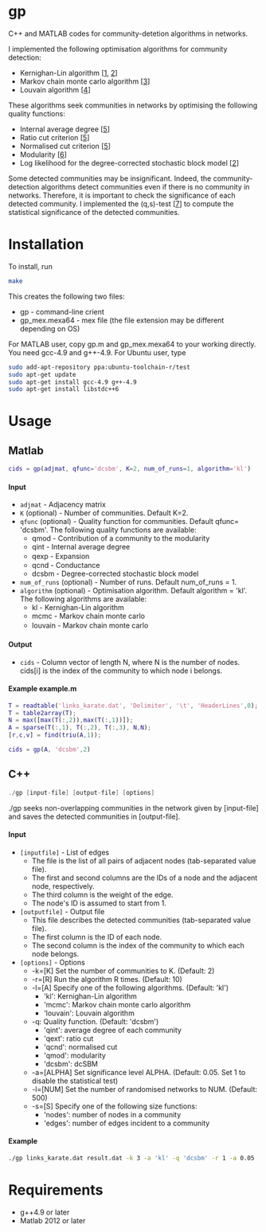 # gp
C++ and MATLAB codes for community-detetion algorithms in networks.

I implemented the following optimisation algorithms for community detection:
 * Kernighan-Lin algorithm \[[1](https://en.wikipedia.org/wiki/Kernighan%E2%80%93Lin_algorithm), [2](https://journals.aps.org/pre/abstract/10.1103/PhysRevE.83.016107)\] 
 * Markov chain monte carlo algorithm \[[3](https://en.wikipedia.org/wiki/Markov_chain_Monte_Carlo)\] 
 * Louvain algorithm \[[4](http://iopscience.iop.org/article/10.1088/1742-5468/2008/10/P10008/meta)\]

These algorithms seek communities in networks by optimising the following quality functions: 
 * Internal average degree \[[5](http://www.tandfonline.com/doi/abs/10.1080/15427951.2009.10129177)\]
 * Ratio cut criterion \[[5](http://www.tandfonline.com/doi/abs/10.1080/15427951.2009.10129177)\]
 * Normalised cut criterion \[[5](http://www.tandfonline.com/doi/abs/10.1080/15427951.2009.10129177)\]
 * Modularity \[[6](http://www.pnas.org/content/103/23/8577)\]
 * Log likelihood for the degree-corrected stochastic block model \[[2](https://journals.aps.org/pre/abstract/10.1103/PhysRevE.83.016107)\]

Some detected communities may be insignificant.
Indeed, the community-detection algorithms detect communities even if there is no community in networks.
Therefore, it is important to check the significance of each detected community.
I implemented the (q,s)-test \[[7](https://arxiv.org/abs/1712.00298)\] to compute the statistical significance of the detected communities.  

# Installation

To install, run 

```bash 
make 
```


This creates the following two files:
 * gp - command-line crient
 * gp_mex.mexa64 - mex file (the file extension may be different depending on OS)

For MATLAB user, copy gp.m and gp_mex.mexa64 to your working directly. 
You need gcc-4.9 and g++-4.9. For Ubuntu user, type 

 
```bash
sudo add-apt-repository ppa:ubuntu-toolchain-r/test
sudo apt-get update
sudo apt-get install gcc-4.9 g++-4.9
sudo apt-get install libstdc++6
```

# Usage

## Matlab
 
```Matlab
cids = gp(adjmat, qfunc='dcsbm', K=2, num_of_runs=1, algorithm='kl')
```
 
#### Input 

 * `adjmat` - Adjacency matrix 
 * `K` (optional) - Number of communities. Default K=2. 
 * `qfunc` (optional) - Quality function for communities. Default qfunc= 'dcsbm'. The following quality functions are available:
   * qmod - Contribution of a community to the modularity 
   * qint - Internal average degree 
   * qexp - Expansion　
   * qcnd - Conductance
   * dcsbm - Degree-corrected stochastic block model
 * `num_of_runs` (optional) - Number of runs. Default num_of_runs = 1. 
 * `algorithm` (optional) - Optimisation algorithm. Default algorithm = 'kl'. The following algorithms are available: 
   * kl - Kernighan-Lin algorithm 
   * mcmc - Markov chain monte carlo 
   * louvain - Markov chain monte carlo 
　
  
#### Output 

 * `cids` - Column vector of length N, where N is the number of nodes. cids[i] is the index of the community to which node i belongs. 
  
#### Example example.m
  
```Matlab
T = readtable('links_karate.dat', 'Delimiter', '\t', 'HeaderLines',0);
T = table2array(T);
N = max([max(T(:,2)),max(T(:,1))]);
A = sparse(T(:,1), T(:,2), T(:,3), N,N);
[r,c,v] = find(triu(A,1));

cids = gp(A, 'dcsbm',2)
```

## C++
 
``` c++
./gp [input-file] [output-file] [options]
```
 
./gp seeks non-overlapping communities in the network given by [input-file] and saves the detected communities in [output-file].

#### Input 
 
 * `[inputfile]` - List of edges 
   * The file is the list of all pairs of adjacent nodes (tab-separated value file).
   * The first and second columns are the IDs of a node and the adjacent node, respectively.
   * The third column is the weight of the edge.
   * The node's ID is assumed to start from 1.
 * `[outputfile]` - Output file 
   * This file describes the detected communities (tab-separated value file).
   * The first column is the ID of each node.
   * The second column is the index of the community to which each node belongs.
 * `[options]` - Options 
   * -k=[K] Set the number of communities to K. (Default: 2)
   * -r=[R] Run the algorithm R times. (Default: 10)
   * -l=[A] Specify one of the following algorithms. (Default: 'kl')
     * 'kl': Kernighan-Lin algorithm
     * 'mcmc': Markov chain monte carlo algorithm
     * 'louvain': Louvain algorithm 
   * -q: Quality function. (Default: 'dcsbm') 
	    - 'qint': average degree of each community
	    - 'qext': ratio cut
	    - 'qcnd': normalised cut
	    - 'qmod': modularity
	    - 'dcsbm': dcSBM
   * -a=[ALPHA] Set significance level ALPHA. (Default: 0.05. Set 1 to disable the statistical test)
   * -l=[NUM] Set the number of randomised networks to NUM. (Default: 500)
   * -s=[S] Specify one of the following size functions:
	    - 'nodes': number of nodes in a community
	    - 'edges': number of edges incident to a community
  
#### Example
  
```bash
./gp links_karate.dat result.dat -k 3 -a 'kl' -q 'dcsbm' -r 1 -a 0.05 
```


# Requirements

 * g++4.9 or later 
 * Matlab 2012 or later 

